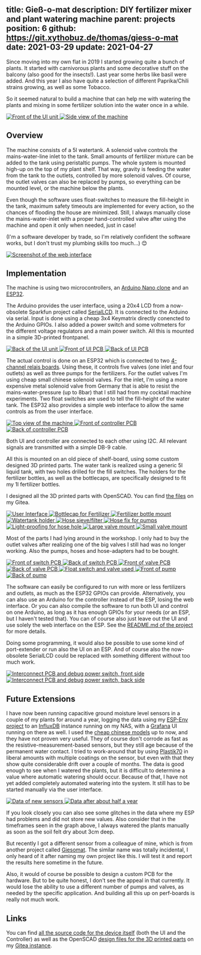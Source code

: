 title: Gieß-o-mat
description: DIY fertilizer mixer and plant watering machine
parent: projects
position: 6
github: https://git.xythobuz.de/thomas/giess-o-mat
date: 2021-03-29
update: 2021-04-27
---

Since moving into my own flat in 2019 I started growing quite a bunch of plants.
It started with carnivorous plants and some decorative stuff on the balcony (also good for the insects!).
Last year some herbs like basil were added.
And this year I also have quite a selection of different Paprika/Chili strains growing, as well as some Tobacco.

So it seemed natural to build a machine that can help me with watering the plants and mixing in some fertilizer solution into the water once in a while.

<div class="lightgallery">
    <a href="img/giessomat_1.jpg">
        <img src="img/giessomat_1_small.jpg" alt="Front of the UI unit">
    </a>
    <a href="img/giessomat_3.jpg">
        <img src="img/giessomat_3_small.jpg" alt="Side view of the machine">
    </a>
</div>

## Overview

The machine consists of a 5l watertank.
A solenoid valve controls the mains-water-line inlet to the tank.
Small amounts of fertilizer mixture can be added to the tank using peristaltic pumps.
The whole system is mounted high-up on the top of my plant shelf.
That way, gravity is feeding the water from the tank to the outlets, controlled by more solenoid valves.
Of course, the outlet valves can also be replaced by pumps, so everything can be mounted level, or the machine below the plants.

Even though the software uses float-switches to measure the fill-height in the tank, maximum safety timeouts are implemented for every action, so the chances of flooding the house are minimized.
Still, I always manually close the mains-water-inlet with a proper hand-controlled valve after using the machine and open it only when needed, just in case!

(I'm a software developer by trade, so I'm relatively confident the software works, but I don't trust my plumbing skills too much...) 😊

<div class="lightgallery">
    <a href="img/giessomat_web.png">
        <img src="img/giessomat_web_small.png" alt="Screenshot of the web interface">
    </a>
</div>

## Implementation

The machine is using two microcontrollers, an [Arduino Nano clone](https://amzn.to/3sQ4Otl) and an [ESP32](https://amzn.to/3xmDh6k).

The Arduino provides the user interface, using a 20x4 LCD from a now-obsolete Sparkfun project called [SerialLCD](https://www.sparkfun.com/products/retired/9568).
It is connected to the Arduino via serial.
Input is done using a cheap 3x4 Keymatrix directly conencted to the Arduino GPIOs.
I also added a power switch and some voltmeters for the different voltage regulators and a main power switch.
All this is mounted in a simple 3D-printed frontpanel.

<div class="lightgallery">
    <a href="img/giessomat_2.jpg">
        <img src="img/giessomat_2_small.jpg" alt="Back of the UI unit">
    </a>
    <a href="img/giessomat_6.jpg">
        <img src="img/giessomat_6_small.jpg" alt="Front of UI PCB">
    </a>
    <a href="img/giessomat_7.jpg">
        <img src="img/giessomat_7_small.jpg" alt="Back of UI PCB">
    </a>
</div>

The actual control is done on an ESP32 which is connected to two [4-channel relais boards](https://amzn.to/2QW0Sty).
Using these, it controls five valves (one inlet and four outlets) as well as three pumps for the fertilizers.
For the outlet valves I'm using cheap small chinese solenoid valves.
For the inlet, I'm using a more expensive metal solenoid valve from Germany that is able to resist the mains-water-pressure (up to 8bar) that I still had from my cocktail machine experiments.
Two float switches are used to tell the fill-height of the water tank.
The ESP32 also provides a simple web interface to allow the same controls as from the user interface.

<div class="lightgallery">
    <a href="img/giessomat_4.jpg">
        <img src="img/giessomat_4_small.jpg" alt="Top view of the machine">
    </a>
    <a href="img/giessomat_14.jpg">
        <img src="img/giessomat_14_small.jpg" alt="Front of controller PCB">
    </a>
    <a href="img/giessomat_15.jpg">
        <img src="img/giessomat_15_small.jpg" alt="Back of controller PCB">
    </a>
</div>

Both UI and controller are connected to each other using I2C.
All relevant signals are transmitted with a simple DB-9 cable.

All this is mounted on an old piece of shelf-board, using some custom designed 3D printed parts.
The water tank is realized using a generic 5l liquid tank, with two holes drilled for the fill switches. The holders for the fertilizer bottles, as well as the bottlecaps, are specifically designed to fit my 1l fertilizer bottles.

I designed all the 3D printed parts with OpenSCAD.
You can find [the files](https://git.xythobuz.de/thomas/3d-print-designs/src/branch/master/giessomat) on my Gitea.

<div class="lightgallery">
    <a href="img/giessomat_3d_2.png">
        <img src="img/giessomat_3d_2_small.png" alt="User Interface">
    </a>
    <a href="img/giessomat_3d_1.png">
        <img src="img/giessomat_3d_1_small.png" alt="Bottlecap for Fertilizer">
    </a>
    <a href="img/giessomat_3d_3.png">
        <img src="img/giessomat_3d_3_small.png" alt="Fertilizer bottle mount">
    </a>
    <a href="img/giessomat_3d_9.png">
        <img src="img/giessomat_3d_9_small.png" alt="Watertank holder">
    </a>
    <a href="img/giessomat_3d_4.png">
        <img src="img/giessomat_3d_4_small.png" alt="Hose sieve/filter">
    </a>
    <a href="img/giessomat_3d_5.png">
        <img src="img/giessomat_3d_5_small.png" alt="Hose fix for pumps">
    </a>
    <a href="img/giessomat_3d_6.png">
        <img src="img/giessomat_3d_6_small.png" alt="Light-proofing for hose hole">
    </a>
    <a href="img/giessomat_3d_7.png">
        <img src="img/giessomat_3d_7_small.png" alt="Large valve mount">
    </a>
    <a href="img/giessomat_3d_8.png">
        <img src="img/giessomat_3d_8_small.png" alt="Small valve mount">
    </a>
</div>

Most of the parts I had lying around in the workshop.
I only had to buy the outlet valves after realizing one of the big valves I still had was no longer working.
Also the pumps, hoses and hose-adapters had to be bought.

<div class="lightgallery">
    <a href="img/giessomat_8.jpg">
        <img src="img/giessomat_8_small.jpg" alt="Front of switch PCB">
    </a>
    <a href="img/giessomat_9.jpg">
        <img src="img/giessomat_9_small.jpg" alt="Back of switch PCB">
    </a>
    <a href="img/giessomat_16.jpg">
        <img src="img/giessomat_16_small.jpg" alt="Front of valve PCB">
    </a>
    <a href="img/giessomat_17.jpg">
        <img src="img/giessomat_17_small.jpg" alt="Back of valve PCB">
    </a>
    <a href="img/giessomat_5.jpg">
        <img src="img/giessomat_5_small.jpg" alt="Float switch and valve used">
    </a>
    <a href="img/giessomat_12.jpg">
        <img src="img/giessomat_12_small.jpg" alt="Front of pump">
    </a>
    <a href="img/giessomat_13.jpg">
        <img src="img/giessomat_13_small.jpg" alt="Back of pump">
    </a>
</div>

The software can easily be configured to run with more or less fertilizers and outlets, as much as the ESP32 GPIOs can provide.
Alternatively, you can also use an Arduino for the controller instead of the ESP, losing the web interface.
Or you can also compile the software to run both UI and control on one Arduino, as long as it has enough GPIOs for your needs (or an ESP, but I haven't tested that).
You can of course also just leave out the UI and use solely the web interface on the ESP. See the [README.md of the project](https://git.xythobuz.de/thomas/giess-o-mat/src/branch/master/README.md) for more details.

Doing some programming, it would also be possible to use some kind of port-extender or run also the UI on an ESP.
And of course also the now-obsolete SerialLCD could be replaced with something different without too much work.

<div class="lightgallery">
    <a href="img/giessomat_10.jpg">
        <img src="img/giessomat_10_small.jpg" alt="Interconnect PCB and debug power switch, front side">
    </a>
    <a href="img/giessomat_11.jpg">
        <img src="img/giessomat_11_small.jpg" alt="Interconnect PCB and debug power switch, back side">
    </a>
</div>

## Future Extensions

I have now been running capacitive ground moisture level sensors in a couple of my plants for around a year, logging the data using my [ESP-Env project](https://git.xythobuz.de/thomas/esp-env) to an [InfluxDB](https://www.influxdata.com/) instance running on my NAS, with a [Grafana](https://grafana.com/) UI running on there as well.
I used the [cheap chinese models](https://amzn.to/3sLG8SB) up to now, and they have not proven very useful.
They of course don't corrode as fast as the resistive-measurement-based sensors, but they still age because of the permanent water contact.
I tried to work-around that by using [Plastik70](http://www.kontaktchemie.com/koc/KOCproductdetail.csp?division=&product=PLASTIK%2070&ilang=en&plang=en) in liberal amounts with multiple coatings on the sensor, but even with that they show quite considerable drift over a couple of months.
The data is good enough to see when I watered the plants, but it is difficult to determine a value where automatic watering should occur.
Because of that, I have not yet added completely automated watering into the system.
It still has to be started manually via the user interface.

<div class="lightgallery">
    <a href="img/giessomat_grafana_1.png">
        <img src="img/giessomat_grafana_1_small.png" alt="Data of new sensors">
    </a>
    <a href="img/giessomat_grafana_2.png">
        <img src="img/giessomat_grafana_2_small.png" alt="Data after about half a year">
    </a>
</div>

If you look closely you can also see some glitches in the data where my ESP had problems and did not store new values.
Also consider that in the timeframes seen in the graph above, I always watered the plants manually as soon as the soil felt dry about 3cm deep.

But recently I got a different sensor from a colleague of mine, which is from another project called [Giesomat](https://www.ramser-elektro.at/shop/bausaetze-und-platinen/giesomat-kapazitiver-bodenfeuchtesensor-erdfeuchtesensor-mit-beschichtung/).
The similar name was totally incidental, I only heard of it after naming my own project like this.
I will test it and report the results here sometime in the future.

Also, it would of course be possible to design a custom PCB for the hardware.
But to be quite honest, I don't see the appeal in that currently.
It would lose the ability to use a different number of pumps and valves, as needed by the specific application.
And building all this up on perf-boards is really not much work.

## Links

You can find [all the source code for the device itself](https://git.xythobuz.de/thomas/giess-o-mat) (both the UI and the Controller) as well as the OpenSCAD [design files for the 3D printed parts](https://git.xythobuz.de/thomas/3d-print-designs/src/branch/master/giessomat) on my [Gitea instance](https://git.xythobuz.de).
